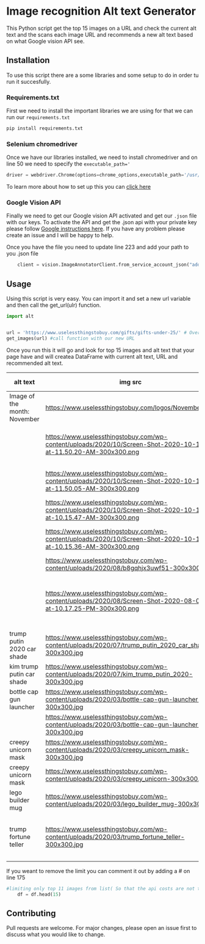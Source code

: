 # Image recognition Alt text Generator

This Python script get the top 15 images on a URL and check the current alt text and the scans each image URL and recommends a new alt text based on what Google vision API see.


## Installation

To use this script there are a some libraries and some setup to do in order tu run it succesfully.

### Requirements.txt

First we need to install the important libraries we are using for that we can run our `requirements.txt`

```bash
pip install requirements.txt
```

### Selenium chromedriver

Once we have our libraries installed, we need to install chromedriver and on line 50 we need to specify the `executable_path='` 

```python
driver = webdriver.Chrome(options=chrome_options,executable_path='/usr/local/bin/chromedriver')  # <----Here
```

To learn more about how to set up this you can [click here](https://chromedriver.chromium.org/getting-started)

### Google Vision API

Finally we need to get our Google vision API activated and get our `.json` file with our keys.
To activate the API and get the .json api with your private key please follow [Google instructions here](https://cloud.google.com/vision/docs/setup). If you have any problem please create an issue and I will be happy to help.

Once you have the file you need to update line 223 and add your path to you .json file

```python
    client = vision.ImageAnnotatorClient.from_service_account_json("add your PATH here")
```

## Usage

Using this script is very easy. You can import it and set a new url variable and then call the get_url(ulr) function.


```python
import alt


url = 'https://www.uselessthingstobuy.com/gifts/gifts-under-25/' # Overwrites url in the script
get_images(url) #call function with our new URL

```

Once you run this it will go and look for top 15 images and alt text that your page have and will createa  DataFrame with current alt text, URL and recommended alt text.


| alt text                     | img src                                                                                                         | recommended alt                                                                    |
|------------------------------|-----------------------------------------------------------------------------------------------------------------|------------------------------------------------------------------------------------|
| Image of the month: November | https://www.uselessthingstobuy.com/logos/November.png                                                           | steve the jumping dinosaur Dinosaur                                                |
|                              | https://www.uselessthingstobuy.com/wp-content/uploads/2020/10/Screen-Shot-2020-10-17-at-11.50.20-AM-300x300.png | grip and tricks all five rider box Grip & Tricks Finger Roller                     |
|                              | https://www.uselessthingstobuy.com/wp-content/uploads/2020/10/Screen-Shot-2020-10-17-at-11.50.05-AM-300x300.png | grip and tricks inline skates 4 pack GRIP&TRICKS                                   |
|                              | https://www.uselessthingstobuy.com/wp-content/uploads/2020/10/Screen-Shot-2020-10-14-at-10.15.47-AM-300x300.png | titanic tea infuser Tea                                                            |
|                              | https://www.uselessthingstobuy.com/wp-content/uploads/2020/10/Screen-Shot-2020-10-14-at-10.15.36-AM-300x300.png | Brand: Fred & Friends Fred Tea Infuser Tea                                         |
|                              | https://www.uselessthingstobuy.com/wp-content/uploads/2020/08/b8gqhjx3uwf51-300x300.jpg                         | chicken feet socks Chicken                                                         |
|                              | https://www.uselessthingstobuy.com/wp-content/uploads/2020/08/Screen-Shot-2020-08-09-at-10.17.25-PM-300x300.png | calcetas de pollo MOXY Socks Girl's Chicken Legs Knee-High Fitness   Novelty Socks |
| trump putin 2020 car shade   | https://www.uselessthingstobuy.com/wp-content/uploads/2020/07/trump_putin_2020_car_shade-300x300.jpg            | funny windshield sun shade Windshield                                              |
| kim trump putin car shade    | https://www.uselessthingstobuy.com/wp-content/uploads/2020/07/kim_trump_putin_2020-300x300.jpg                  | funny car sun shade Car                                                            |
| bottle cap gun launcher      | https://www.uselessthingstobuy.com/wp-content/uploads/2020/03/bottle-cap-gun-launcher-1-300x300.jpg             | cap gun bottle opener Wine                                                         |
|                              | https://www.uselessthingstobuy.com/wp-content/uploads/2020/03/bottle-cap-gun-launcher-300x300.jpg               | hand Bottle opener                                                                 |
| creepy unicorn mask          | https://www.uselessthingstobuy.com/wp-content/uploads/2020/03/creepy_unicorn_mask-300x300.jpg                   | Mask Mask                                                                          |
| creepy unicorn mask          | https://www.uselessthingstobuy.com/wp-content/uploads/2020/03/creepy_unicorn-300x300.jpg                        | snout Mask                                                                         |
| lego builder mug             | https://www.uselessthingstobuy.com/wp-content/uploads/2020/03/lego_builder_mug-300x300.jpg                      | lego mug Build-On Brick Mug-Red                                                    |
| trump fortune teller         | https://www.uselessthingstobuy.com/wp-content/uploads/2020/03/trump_fortune_teller-300x300.jpg                  | president predicto donald trump fortune teller ball Magic 8-Ball                   |

If you weant to remove the limit you can comment it out by adding a # on line 175

```python
#limiting only top 11 images from list( So that the api costs are not that high :D )
    df = df.head(15)

```

## Contributing
Pull requests are welcome. For major changes, please open an issue first to discuss what you would like to change.

